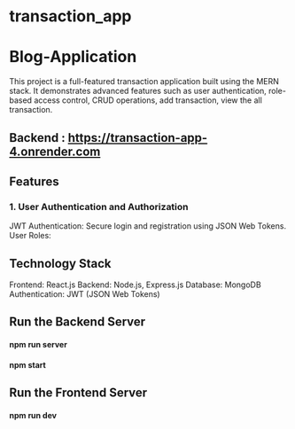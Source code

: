 # transaction_app
# Blog-Application

This project is a full-featured transaction application built using the MERN stack. It demonstrates advanced features such as user authentication, role-based access control, CRUD operations, add transaction, view the all transaction.
## Backend : https://transaction-app-4.onrender.com

## Features

### 1. User Authentication and Authorization
JWT Authentication: Secure login and registration using JSON Web Tokens.
User Roles:


## Technology Stack
Frontend: React.js
Backend: Node.js, Express.js
Database: MongoDB
Authentication: JWT (JSON Web Tokens)

## Run the Backend Server
#### npm run server
#### npm start

##  Run the Frontend Server
#### npm run dev

<!-- ## Screenshot
![alt text](image.png) -->